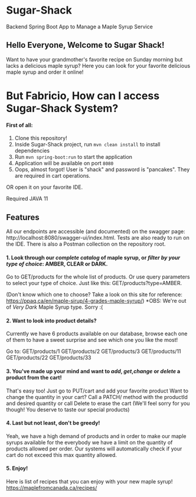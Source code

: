 # Sugar-Shack
Backend Spring Boot App to Manage a Maple Syrup Service

## Hello Everyone, Welcome to Sugar Shack!

Want to have your grandmother's favorite recipe on Sunday morning but lacks a delicious maple syrup?
Here you can look for your favorite delicious maple syrup and order it online!
# But Fabricio, How can I access Sugar-Shack System?
#### First of all:
1. Clone this repository!
2. Inside Sugar-Shack project, run `mvn clean install` to install dependencies
3. Run `mvn spring-boot:run` to start the application
4. Application will be available on port `8080`
5. Oops, almost forgot! User is "shack" and password is "pancakes". They are required in cart operations.

OR open it on your favorite IDE.

Required JAVA 11

## Features
All our endpoints are accessible (and documented) on the swagger page: http://localhost:8080/swagger-ui/index.html.
Tests are also ready to run on the IDE.
There is also a Postman collection on the repository root.

#### 1. Look  through our  *complete catalog* of maple syrup, or *filter by your type of choice*: AMBER, CLEAR or DARK.
Go to GET/products for the whole list of products.
Or use query parameters to select your type of choice. Just like this: GET/products?type=AMBER.

(Don't know which one to choose? Take a look on this site for reference:  https://ppaq.ca/en/maple-sirup/4-grades-maple-syrup/)
*OBS: We're out of *Very Dark* Maple Syrup type. Sorry :(

#### 2. Want to look into product details?
Currently we have 6 products available on our database, browse each one of them to have a sweet surprise and see which one you like the most!

Go to:
GET/products/1
GET/products/2
GET/products/3
GET/products/11
GET/products/22
GET/products/33

#### 3. You've made up your mind and want to *add*, *get*,*change* or *delete* a product from the cart!
That's easy too!
Just go to PUT/cart and add your favorite product
Want to change the quantity in your cart?
Call a PATCH/ method with the productId and desired quantity or call Delete to erase the cart (We'll feel sorry for you though! You deserve to taste our special products)

#### 4. Last but not least, don't be greedy!
Yeah, we have a high demand of products and in order to make our maple syrups available for the everybody we have a limit on the quantity of products allowed per order. Our systems will automatically check if your cart do not exceed this max quantity allowed.

#### 5. Enjoy!
Here is list of recipes that you can enjoy with your new maple syrup!
https://maplefromcanada.ca/recipes/